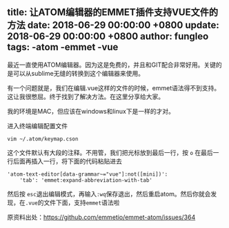 title: 让ATOM编辑器的EMMET插件支持VUE文件的方法
date: 2018-06-29 00:00:00 +0800
update: 2018-06-29 00:00:00 +0800
author: fungleo
tags:
    -atom
    -emmet
    -vue
---

最近一直使用ATOM编辑器。因为这是免费的，并且和GIT配合非常好用。关键的是可以从sublime无缝的转换到这个编辑器来使用。

有一个问题就是，我们在编辑.vue这样的文件的时候，emmet语法得不到支持。这让我很憋屈。终于找到了解决方法。在这里分享给大家。

我的环境是MAC，但应该在windows和linux下是一样的才对。

进入终端编辑配置文件
```
vim ~/.atom/keymap.cson
```
这个文件默认有大段的注释。不用管，我们把光标放到最后一行，按 `o` 在最后一行后面再插入一行，将下面的代码粘贴进去

```
'atom-text-editor[data-grammar~="vue"]:not([mini])':
    'tab': 'emmet:expand-abbreviation-with-tab'
```

然后按 `esc`退出编辑模式，再输入`:wq`保存退出，然后重启atom。然后你就会发现，在`.vue`的文件下面，支持`emmet`语法啦

原资料出处：https://github.com/emmetio/emmet-atom/issues/364